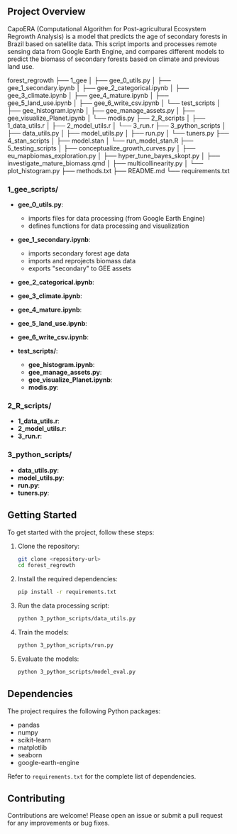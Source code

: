 ## Project Overview
CapoERA (Computational Algorithm for Post-agricultural Ecosystem Regrowth Analysis) is a model that predicts the age of secondary forests in Brazil based on satellite data. This script imports and processes remote sensing data from Google Earth Engine, and compares different models to predict the biomass of secondary forests based on climate and previous land use.


forest_regrowth
├── 1_gee
│   ├── gee_0_utils.py
│   ├── gee_1_secondary.ipynb
│   ├── gee_2_categorical.ipynb
│   ├── gee_3_climate.ipynb
│   ├── gee_4_mature.ipynb
│   ├── gee_5_land_use.ipynb
│   ├── gee_6_write_csv.ipynb
│   └── test_scripts
│       ├── gee_histogram.ipynb
│       ├── gee_manage_assets.py
│       ├── gee_visualize_Planet.ipynb
│       └── modis.py
├── 2_R_scripts
│   ├── 1_data_utils.r
│   ├── 2_model_utils.r
│   └── 3_run.r
├── 3_python_scripts
│   ├── data_utils.py
│   ├── model_utils.py
│   ├── run.py
│   └── tuners.py
├── 4_stan_scripts
│   ├── model.stan
│   └── run_model_stan.R
├── 5_testing_scripts
│   ├── conceptualize_growth_curves.py
│   ├── eu_mapbiomas_exploration.py
│   ├── hyper_tune_bayes_skopt.py
│   ├── investigate_mature_biomass.qmd
│   ├── multicollinearity.py
│   └── plot_histogram.py
├── methods.txt
├── README.md
└── requirements.txt


### 1_gee_scripts/
- **gee_0_utils.py**:
    - imports files for data processing (from Google Earth Engine)
    - defines functions for data processing and visualization

- **gee_1_secondary.ipynb**:
    - imports secondary forest age data
    - imports and reprojects biomass data
    - exports "secondary" to GEE assets

- **gee_2_categorical.ipynb**:
- **gee_3_climate.ipynb**:
- **gee_4_mature.ipynb**:
- **gee_5_land_use.ipynb**:
- **gee_6_write_csv.ipynb**:
- **test_scripts/**: 
  - **gee_histogram.ipynb**:
  - **gee_manage_assets.py**:
  - **gee_visualize_Planet.ipynb**:
  - **modis.py**:


### 2_R_scripts/
- **1_data_utils.r**:
- **2_model_utils.r**:
- **3_run.r**:

### 3_python_scripts/
- **data_utils.py**:
- **model_utils.py**:
- **run.py**:
- **tuners.py**:

## Getting Started
To get started with the project, follow these steps:

1. Clone the repository:
    ```sh
    git clone <repository-url>
    cd forest_regrowth
    ```

2. Install the required dependencies:
    ```sh
    pip install -r requirements.txt
    ```

3. Run the data processing script:
    ```sh
    python 3_python_scripts/data_utils.py
    ```

4. Train the models:
    ```sh
    python 3_python_scripts/run.py
    ```

5. Evaluate the models:
    ```sh
    python 3_python_scripts/model_eval.py
    ```

## Dependencies
The project requires the following Python packages:
- pandas
- numpy
- scikit-learn
- matplotlib
- seaborn
- google-earth-engine

Refer to `requirements.txt` for the complete list of dependencies.

## Contributing
Contributions are welcome! Please open an issue or submit a pull request for any improvements or bug fixes.
